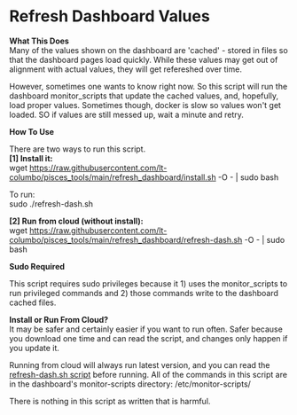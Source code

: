 # Refresh Dashboard Values

**What This Does**  
Many of the values shown on the dashboard are 'cached' - stored in files so that the dashboard pages load quickly. While these values may get out of alignment with actual values, they will get refereshed over time.

However, sometimes one wants to know right now. So this script will run the dashboard monitor_scripts that update the cached values, and, hopefully, load proper values. Sometimes though, docker is slow so values won't get loaded. SO if values are still messed up, wait a minute and retry.

**How To Use**

There are two ways to run this script.  
**[1] Install it:**  
wget https://raw.githubusercontent.com/lt-columbo/pisces_tools/main/refresh_dashboard/install.sh -O - | sudo bash  

To run:  
sudo ./refresh-dash.sh

**[2] Run from cloud (without install):**  
wget https://raw.githubusercontent.com/lt-columbo/pisces_tools/main/refresh_dashboard/refresh-dash.sh -O - | sudo bash   

**Sudo Required**

This script requires sudo privileges because it 1) uses the monitor_scripts to run privileged commands and 2) those commands write to the dashboard cached files.  

**Install or Run From Cloud?**  
It may be safer and certainly easier if you want to run often. Safer because you download one time and can read the script, and changes only happen if you update it.

Running from cloud will always run latest version, and you can read the [refresh-dash.sh script](https://github.com/lt-columbo/pisces_tools/blob/main/refresh_dashboard/refresh-dash.sh) before running. All of the commands in this script are in the dashboard's monitor-scripts directory: /etc/monitor-scripts/

There is nothing in this script as written that is harmful.
